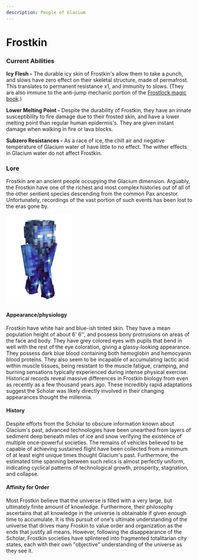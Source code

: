 ```yaml
---
description: People of Glacium
---
```


# Frostkin

### Current Abilities

**Icy Flesh -** The durable icy skin of Frostkin's allow them to take a punch, and slows have zero effect on their skeletal structure, made of permafrost. This translates to permanent resistance x1, and immunity to slows. (They are also immune to the anti-jump mechanic portion of the [Frostlock magic book](https://thebrackenpack.fandom.com/wiki/Magic\_Books).)

**Lower Melting Point -** Despite the durability of Frostkin, they have an innate susceptibility to fire damage due to their frosted skin, and have a lower melting point than regular human epidermis's. They are given instant damage when walking in fire or lava blocks.

**Subzero Resistances -** As a race of ice, the chill air and negative temperature of Glacium water of have little to no effect. The wither effects in Glacium water do not affect Frostkin.

### Lore

Frostkin are an ancient people occupying the Glacium dimension. Arguably, the Frostkin have one of the richest and most complex histories out of all of the other sentient species descending from the common Pax ancestor. Unfortunately, recordings of the vast portion of such events has been lost to the eras gone by.

![Frostkin](../../.gitbook/assets/ice.png)

#### Appearance/physiology

Frostkin have white hair and blue-ish tinted skin. They have a mean population height of about 6' 6'', and possess bony protrusions on areas of the face and body. They have grey colored eyes with pupils that bend in well with the rest of the eye coloration, giving a glassy-looking appearance. They possess dark blue blood containing both hemoglobin and hemocyanin blood proteins. They also seem to be incapable of accumulating lactic acid within muscle tissues, being resistant to the muscle fatigue, cramping, and burning sensations typically experienced during intense physical exercise. Historical records reveal massive differences in Frostkin biology from even as recently as a few thousand years ago. These incredibly rapid adaptations suggest the Scholar was likely directly involved in their changing appearances thought the millennia.

#### History

Despite efforts from the Scholar to obscure information known about Glacium's past, advanced technologies have been unearthed from layers of sediment deep beneath miles of ice and snow verifying the existence of multiple once-powerful societies. The remains of vehicles believed to be capable of achieving sustained flight have been collected from a minimum of at least eight unique times thought Glacium's past. Furthermore, the estimated time spanning between such relics is almost perfectly uniform, indicating cyclical patterns of technological growth, prosperity, stagnation, and collapse.

#### Affinity for Order

Most Frostkin believe that the universe is filled with a very large, but ultimately finite amount of knowledge. Furthermore, their philosophy ascertains that all knowledge in the universe is obtainable if given enough time to accumulate. It is this pursuit of one's ultimate understanding of the universe that drives many Froskin to value order and organization as the ends that justify all means. However, following the disappearance of the Scholar, Frostkin societies have splintered into fragmented totalitarian city states, each with their own "objective" understanding of the universe as they see it.
